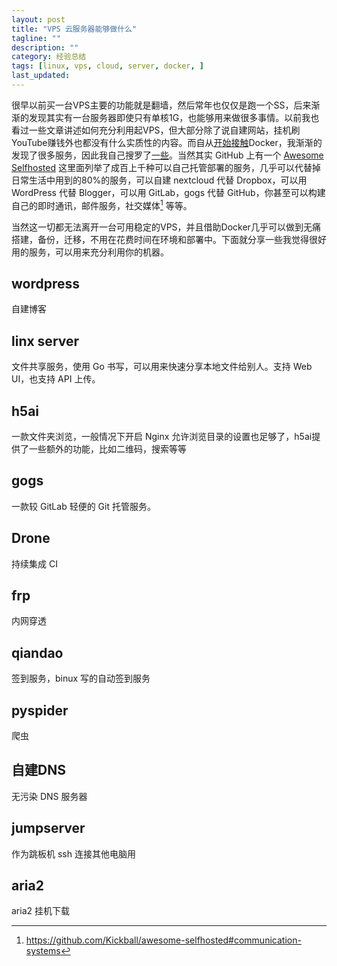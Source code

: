 ```yaml
---
layout: post
title: "VPS 云服务器能够做什么"
tagline: ""
description: ""
category: 经验总结
tags: [linux, vps, cloud, server, docker, ]
last_updated: 
---
```


很早以前买一台VPS主要的功能就是翻墙，然后常年也仅仅是跑一个SS，后来渐渐的发现其实有一台服务器即使只有单核1G，也能够用来做很多事情。以前我也看过一些文章讲述如何充分利用起VPS，但大部分除了说自建网站，挂机刷YouTube赚钱外也都没有什么实质性的内容。而自从[开始接触](/post/2017/07/docker-introduction.html)Docker，我渐渐的发现了很多服务，因此我自己搜罗了[一些](https://github.com/einverne/dockerfile)。当然其实 GitHub 上有一个 [Awesome Selfhosted](https://github.com/Kickball/awesome-selfhosted) 这里面列举了成百上千种可以自己托管部署的服务，几乎可以代替掉日常生活中用到的80%的服务，可以自建 nextcloud 代替 Dropbox，可以用 WordPress 代替 Blogger，可以用 GitLab，gogs 代替 GitHub，你甚至可以构建自己的即时通讯，邮件服务，社交媒体[^link] 等等。

当然这一切都无法离开一台可用稳定的VPS，并且借助Docker几乎可以做到无痛搭建，备份，迁移，不用在花费时间在环境和部署中。下面就分享一些我觉得很好用的服务，可以用来充分利用你的机器。

## wordpress
自建博客

## linx server
文件共享服务，使用 Go 书写，可以用来快速分享本地文件给别人。支持 Web UI，也支持 API 上传。

## h5ai
一款文件夹浏览，一般情况下开启 Nginx 允许浏览目录的设置也足够了，h5ai提供了一些额外的功能，比如二维码，搜索等等

## gogs
一款较 GitLab 轻便的 Git 托管服务。

## Drone
持续集成 CI

## frp
内网穿透

## qiandao
签到服务，binux 写的自动签到服务

## pyspider
爬虫

## 自建DNS
无污染 DNS 服务器

## jumpserver
作为跳板机 ssh 连接其他电脑用

## aria2
aria2 挂机下载


[^link]: <https://github.com/Kickball/awesome-selfhosted#communication-systems>
